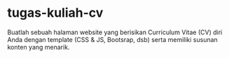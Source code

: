 # tugas-kuliah-cv
Buatlah sebuah halaman website yang berisikan Curriculum Vitae (CV) diri Anda dengan template (CSS &amp; JS, Bootsrap, dsb) serta memiliki susunan konten yang menarik.
